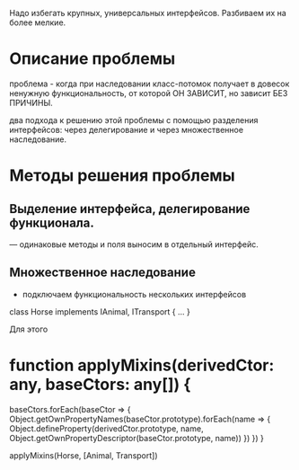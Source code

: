 Надо избегать крупных, универсальных интерфейсов.
Разбиваем их на более мелкие.

# Описание проблемы
проблема - когда при наследовании класс-потомок получает в довесок ненужную функциональность,
от которой ОН ЗАВИСИТ, но зависит БЕЗ ПРИЧИНЫ.

два подхода к решению этой проблемы с помощью разделения интерфейсов: 
через делегирование и 
через множественное наследование.



# Методы решения проблемы
## Выделение интерфейса, делегирование функционала.
— одинаковые методы и поля выносим в отдельный интерфейс.


## Множественное наследование 
- подключаем функциональность нескольких интерфейсов

class Horse implements IAnimal, ITransport {
  ...
}

Для этого
# function applyMixins(derivedCtor: any, baseCtors: any[]) {
  baseCtors.forEach(baseCtor => {
    Object.getOwnPropertyNames(baseCtor.prototype).forEach(name => {
      Object.defineProperty(derivedCtor.prototype, name, Object.getOwnPropertyDescriptor(baseCtor.prototype, name))
    })
  })
}

applyMixins(Horse, [Animal, Transport])